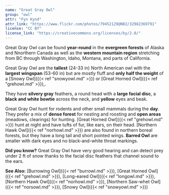 ```yaml
---
name: "Great Gray Owl"
group: "owl"
attr: "Fyn Kynd"
attr_link: "https://www.flickr.com/photos/79452129@N02/32982369791"
license: "CC BY"
license_link: "https://creativecommons.org/licenses/by/2.0/"
---
```

Great Gray Owl can be found **year-round** in the **evergreen forests** of Alaska and Nnorthern Canada as well as the **western mountain region** stretching from BC through Washington, Idaho, Montana, and parts of California.

Great Gray Owl are the **tallest** (24-33 in) North American owl with the **largest wingspan** (53-60 in) but are mostly fluff and **only half the weight** of a [Snowy Owl]({{< ref "snowyowl.md" >}}) or [Great Horned Owl]({{< ref "grehowl.md" >}}),. 

They have **silvery gray** feathers, a round head with a **large facial disc**, a **black and white bowtie** across the neck, and **yellow** eyes and beak.

Great Gray Owl hunt for rodents and other small mammals during the **day**. They prefer a mix of **dense forest** for nesting and roosting and **open areas** (meadows, clearings) for hunting.
[Great Horned Owl]({{< ref "grehowl.md" >}}) hunt at night and have tufts of fur, like ears, on their head. [Northern Hawk Owl]({{< ref "norhowl.md" >}}) are also found in northern boreal forests, but they have a long tail and short pointed wings. **Barred Owl** are smaller with dark eyes and no black-and-white throat markings.

**Did you know?** Great Gray Owl have very good hearing and can detect prey under 2 ft of snow thanks to the facial disc feathers that channel sound to the ears.

<!-- generated, do not edit -->
**See Also:**
[Burrowing Owl]({{< ref "burrowl.md" >}}),
[Great Horned Owl]({{< ref "grehowl.md" >}}),
[Long-eared Owl]({{< ref "longowl.md" >}}),
[Northern Hawk Owl]({{< ref "norhowl.md" >}}),
[Northern Saw-whet Owl]({{< ref "norsowl.md" >}}),
[Snowy Owl]({{< ref "snowyowl.md" >}})
